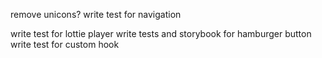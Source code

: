 remove unicons?
write test for navigation

write test for lottie player
write tests and storybook for hamburger button
write test for custom hook
